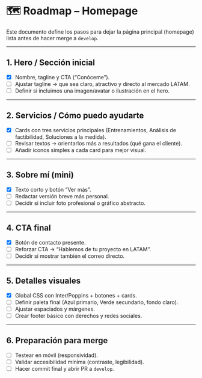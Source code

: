 # 🗺️ Roadmap – Homepage

Este documento define los pasos para dejar la página principal (homepage) lista antes de hacer merge a `develop`.

---

## 1. Hero / Sección inicial
- [x] Nombre, tagline y CTA (“Conóceme”).
- [ ] Ajustar tagline → que sea claro, atractivo y directo al mercado LATAM.
- [ ] Definir si incluimos una imagen/avatar o ilustración en el hero.

---

## 2. Servicios / Cómo puedo ayudarte
- [x] Cards con tres servicios principales (Entrenamientos, Análisis de factibilidad, Soluciones a la medida).
- [ ] Revisar textos → orientarlos más a resultados (qué gana el cliente).
- [ ] Añadir íconos simples a cada card para mejor visual.

---

## 3. Sobre mí (mini)
- [x] Texto corto y botón “Ver más”.
- [ ] Redactar versión breve más personal.
- [ ] Decidir si incluir foto profesional o gráfico abstracto.

---

## 4. CTA final
- [x] Botón de contacto presente.
- [ ] Reforzar CTA → “Hablemos de tu proyecto en LATAM”.
- [ ] Decidir si mostrar también el correo directo.

---

## 5. Detalles visuales
- [x] Global CSS con Inter/Poppins + botones + cards.
- [ ] Definir paleta final (Azul primario, Verde secundario, fondo claro).
- [ ] Ajustar espaciados y márgenes.
- [ ] Crear footer básico con derechos y redes sociales.

---

## 6. Preparación para merge
- [ ] Testear en móvil (responsividad).
- [ ] Validar accesibilidad mínima (contraste, legibilidad).
- [ ] Hacer commit final y abrir PR a `develop`.
